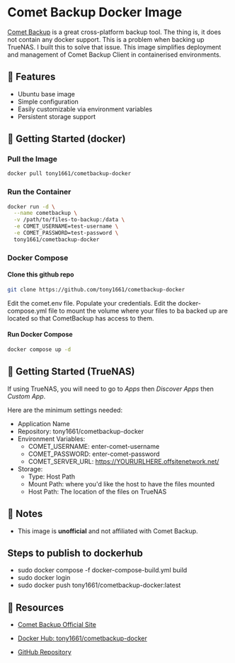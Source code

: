 
# Comet Backup Docker Image

[Comet Backup](https://cometbackup.com/) is a great cross-platform backup tool. The thing is, it does not contain any docker support. This is a problem when backing up TrueNAS. I built this to solve that issue. This image simplifies deployment and management of Comet Backup Client in containerised environments.



## 🚀 Features

- Ubuntu base image
- Simple configuration
- Easily customizable via environment variables
- Persistent storage support


## 🐳 Getting Started (docker)

### Pull the Image

```bash
docker pull tony1661/cometbackup-docker
```

### Run the Container

```bash
docker run -d \
  --name cometbackup \
  -v /path/to/files-to-backup:/data \
  -e COMET_USERNAME=test-username \
  -e COMET_PASSWORD=test-password \
  tony1661/cometbackup-docker
  ```

### Docker Compose
#### Clone this github repo
```bash
git clone https://github.com/tony1661/cometbackup-docker
```
Edit the comet.env file. Populate your credentials.
Edit the docker-compose.yml file to mount the volume where your files to ba backed up are located so that CometBackup has access to them.

#### Run Docker Compose
```bash
docker compose up -d
```

## 📂 Getting Started (TrueNAS)
If using TrueNAS, you will need to go to *Apps* then *Discover Apps* then *Custom App*.
  

Here are the minimum settings needed:
 - Application Name
 - Repository: tony1661/cometbackup-docker
 - Environment Variables:
   - COMET_USERNAME: enter-comet-username
   - COMET_PASSWORD: enter-comet-password
   - COMET_SERVER_URL: https://YOURURLHERE.offsitenetwork.net/
 - Storage:
   - Type: Host Path
   - Mount Path: where you'd like the host to have the files mounted
   - Host Path: The location of the files on TrueNAS

## 📝 Notes

-   This image is **unofficial** and not affiliated with Comet Backup.

## Steps to publish to dockerhub
 - sudo docker compose -f docker-compose-build.yml build
 - sudo docker login
 - sudo docker push tony1661/cometbackup-docker:latest


## 📎 Resources

-   [Comet Backup Official Site](https://cometbackup.com/)
    
-   [Docker Hub: tony1661/cometbackup-docker](https://hub.docker.com/r/tony1661/cometbackup-docker)
    
-   [GitHub Repository](https://github.com/tony1661/cometbackup-docker)
